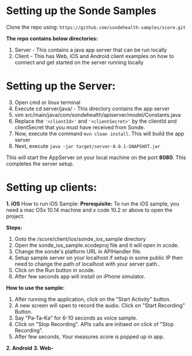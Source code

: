 # Setting up the Sonde Samples

Clone the repo using: `https://github.com/sondehealth-samples/score.git`

**The repo contains below directories:**
1. Server - This contains a java app server that can be run locally
2. Client - This has Web, iOS and Android client examples on how to connect and get started on the server running locally


# Setting up the Server:
3. Open cmd or linux terminal
4. Execute cd server/java/ - This directory contains the app server
5. vim src/main/java/com/sondehealth/apiserver/model/Constants.java
6. Replace the `'<clientId>'` and `'<clientSecret>'` by the clientId and clientSecret that you must have received from Sonde.
7. Now, execute  the command `mvn clean install`. This will build the app server
8. Next, execute  `java -jar target/server-0.0.1-SNAPSHOT.jar`

This will start the AppServer on your local machine on the port **8080**. This completes the server setup.

# Setting up clients:

 **1. iOS**
	How to run iOS Sample:
	**Prerequisite:**
	To run the iOS sample, you need a mac OSx 10.14 machine and x code 10.2 or above to open the project.

**Steps:**
1. Goto the /score/⁨client⁩/⁨ios/⁨sonde_ios_sample⁩ directory
 2. Open the sonde_ios_sample.xcodeproj file and it will open in xcode.
 3. Change the sonde's platform URL in APIHandler file.
 4. Setup sample server on your localhost if setup in some public IP then need to change the path of localhost with your server path..
 5. Click on the Run button in xcode.
 6. After few seconds app will install on iPhone simulator.
 
**How to use the sample:**
1. After running the application, click on the "Start Activity" button.
 2. A new screen will open to record the audio. Click on "Start Recording" Button.
 3. Say "Pa-Ta-Ka" for 6-10 seconds as voice sample.
 4. Click on "Stop Recording". APIs calls are initiaed on click of "Stop Recording".
 5. After few seconds, Your measures score is popped up in app.

**2. Android**
   **3. Web-**